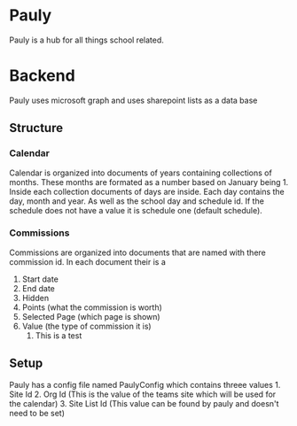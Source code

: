 # Pauly
Pauly is a hub for all things school related.
# Backend
Pauly uses microsoft graph and uses sharepoint lists as a data base
## Structure 
### Calendar
Calendar is organized into documents of years containing collections of months. These months are formated as a number based on January being 1. Inside each collection documents of days are inside. Each day contains the day, month and year. As well as the school day and schedule id. If the schedule does not have a value it is schedule one (default schedule).
### Commissions
Commissions are organized into documents that are named with there commission id. In each document their is a
1. Start date
2. End date
3. Hidden
4. Points (what the commission is worth)
5. Selected Page (which page is shown)
6. Value (the type of commission it is)
      1. This is a test

## Setup
Pauly has a config file named PaulyConfig which contains threee values 
      1. Site Id
      2. Org Id (This is the value of the teams site which will be used for the calendar)
      3. Site List Id (This value can be found by pauly and doesn't need to be set)
